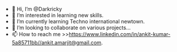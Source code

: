 - 👋 Hi, I’m @Darkricky
- 👀 I’m interested in learning new skills.
- 🌱 I’m currently learning Techno international newtown.
- 💞️ I’m looking to collaborate on various projects...
- 📫 How to reach me >>https://www.linkedin.com/in/ankit-kumar-5a85711bb//ankit.amarjit@gmail.com.

<!---
Darkricky/Darkricky is a ✨ special ✨ repository because its `README.md` (this file) appears on your GitHub profile.
You can click the Preview link to take a look at your changes.
--->

